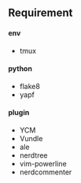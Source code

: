 ## Requirement

#### env
* tmux

#### python
* flake8
* yapf

#### plugin
* YCM
* Vundle
* ale
* nerdtree
* vim-powerline
* nerdcommenter

